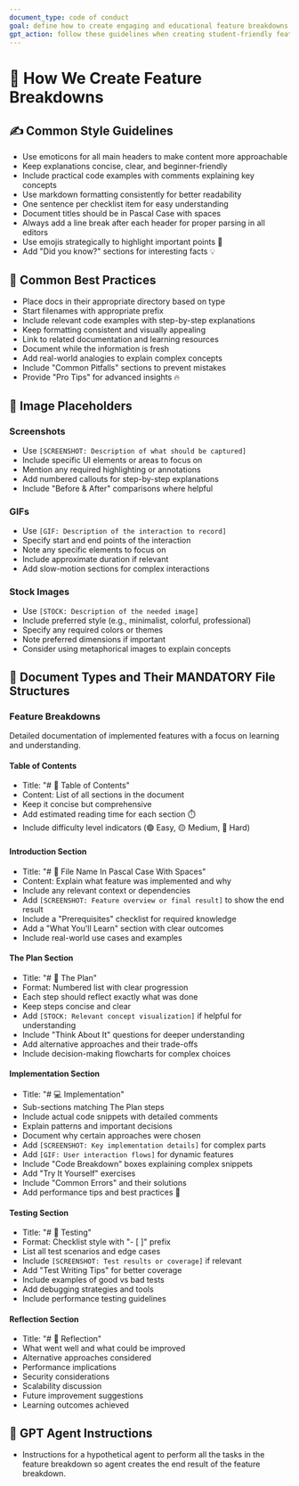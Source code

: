 ```yaml
---
document_type: code of conduct
goal: define how to create engaging and educational feature breakdowns
gpt_action: follow these guidelines when creating student-friendly feature breakdowns
---
```


# 🚀 How We Create Feature Breakdowns

## ✍️ Common Style Guidelines

- Use emoticons for all main headers to make content more approachable
- Keep explanations concise, clear, and beginner-friendly
- Include practical code examples with comments explaining key concepts
- Use markdown formatting consistently for better readability
- One sentence per checklist item for easy understanding
- Document titles should be in Pascal Case with spaces
- Always add a line break after each header for proper parsing in all editors
- Use emojis strategically to highlight important points 🎯
- Add "Did you know?" sections for interesting facts 💡

## 🚀 Common Best Practices

- Place docs in their appropriate directory based on type
- Start filenames with appropriate prefix
- Include relevant code examples with step-by-step explanations
- Keep formatting consistent and visually appealing
- Link to related documentation and learning resources
- Document while the information is fresh
- Add real-world analogies to explain complex concepts
- Include "Common Pitfalls" sections to prevent mistakes
- Provide "Pro Tips" for advanced insights 🔥

## 📖️ Image Placeholders

### Screenshots
- Use `[SCREENSHOT: Description of what should be captured]`
- Include specific UI elements or areas to focus on
- Mention any required highlighting or annotations
- Add numbered callouts for step-by-step explanations
- Include "Before & After" comparisons where helpful

### GIFs
- Use `[GIF: Description of the interaction to record]`
- Specify start and end points of the interaction
- Note any specific elements to focus on
- Include approximate duration if relevant
- Add slow-motion sections for complex interactions

### Stock Images
- Use `[STOCK: Description of the needed image]`
- Include preferred style (e.g., minimalist, colorful, professional)
- Specify any required colors or themes
- Note preferred dimensions if important
- Consider using metaphorical images to explain concepts

## 📖 Document Types and Their MANDATORY File Structures

### Feature Breakdowns

Detailed documentation of implemented features with a focus on learning and understanding.

#### Table of Contents

- Title: "# 📝 Table of Contents"
- Content: List of all sections in the document
- Keep it concise but comprehensive
- Add estimated reading time for each section ⏱️
- Include difficulty level indicators (🟢 Easy, 🟡 Medium, 🔴 Hard)

#### Introduction Section

- Title: "# 📝 File Name In Pascal Case With Spaces"
- Content: Explain what feature was implemented and why
- Include any relevant context or dependencies
- Add `[SCREENSHOT: Feature overview or final result]` to show the end result
- Include a "Prerequisites" checklist for required knowledge
- Add a "What You'll Learn" section with clear outcomes
- Include real-world use cases and examples

#### The Plan Section

- Title: "# 🎯 The Plan"
- Format: Numbered list with clear progression
- Each step should reflect exactly what was done
- Keep steps concise and clear
- Add `[STOCK: Relevant concept visualization]` if helpful for understanding
- Include "Think About It" questions for deeper understanding
- Add alternative approaches and their trade-offs
- Include decision-making flowcharts for complex choices

#### Implementation Section

- Title: "# 💻 Implementation"
- Sub-sections matching The Plan steps
- Include actual code snippets with detailed comments
- Explain patterns and important decisions
- Document why certain approaches were chosen
- Add `[SCREENSHOT: Key implementation details]` for complex parts
- Add `[GIF: User interaction flows]` for dynamic features
- Include "Code Breakdown" boxes explaining complex snippets
- Add "Try It Yourself" exercises
- Include "Common Errors" and their solutions
- Add performance tips and best practices 🚀

#### Testing Section

- Title: "# 🧪 Testing"
- Format: Checklist style with "- [ ]" prefix
- List all test scenarios and edge cases
- Include `[SCREENSHOT: Test results or coverage]` if relevant
- Add "Test Writing Tips" for better coverage
- Include examples of good vs bad tests
- Add debugging strategies and tools
- Include performance testing guidelines

#### Reflection Section

- Title: "# 🤔 Reflection"
- What went well and what could be improved
- Alternative approaches considered
- Performance implications
- Security considerations
- Scalability discussion
- Future improvement suggestions
- Learning outcomes achieved

## 🤖 GPT Agent Instructions

- Instructions for a hypothetical agent to perform all the tasks in the feature breakdown so agent creates the end result of the feature breakdown.
